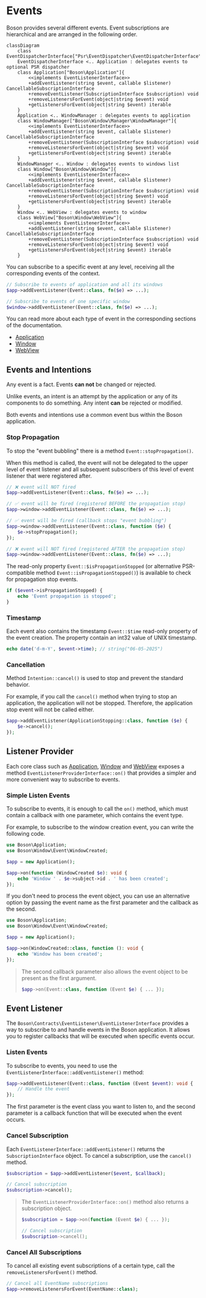 # Events

Boson provides several different events. Event subscriptions are hierarchical 
and are arranged in the following order.

```mermaid
classDiagram
    class EventDispatcherInterface["Psr\EventDispatcher\EventDispatcherInterface"]
    EventDispatcherInterface <.. Application : delegates events to optional PSR dispatcher
    class Application["Boson\Application"]{
        <<implements EventListenerInterface>>
        +addEventListener(string $event, callable $listener) CancellableSubscriptionInterface
        +removeEventListener(SubscriptionInterface $subscription) void
        +removeListenersForEvent(object|string $event) void
        +getListenersForEvent(object|string $event) iterable
    }
    Application <.. WindowManager : delegates events to application
    class WindowManager["Boson\Window\Manager\WindowManager"]{
        <<implements EventListenerInterface>>
        +addEventListener(string $event, callable $listener) CancellableSubscriptionInterface
        +removeEventListener(SubscriptionInterface $subscription) void
        +removeListenersForEvent(object|string $event) void
        +getListenersForEvent(object|string $event) iterable
    }
    WindowManager <.. Window : delegates events to windows list
    class Window["Boson\Window\Window"]{
        <<implements EventListenerInterface>>
        +addEventListener(string $event, callable $listener) CancellableSubscriptionInterface
        +removeEventListener(SubscriptionInterface $subscription) void
        +removeListenersForEvent(object|string $event) void
        +getListenersForEvent(object|string $event) iterable
    }
    Window <.. WebView : delegates events to window
    class WebView["Boson\Window\WebView"]{
        <<implements EventListenerInterface>>
        +addEventListener(string $event, callable $listener) CancellableSubscriptionInterface
        +removeEventListener(SubscriptionInterface $subscription) void
        +removeListenersForEvent(object|string $event) void
        +getListenersForEvent(object|string $event) iterable
    }
```

You can subscribe to a specific event at any level, receiving all the 
corresponding events of the context.

```php
// Subscribe to events of application and all its windows
$app->addEventListener(Event::class, fn($e) => ...);

// Subscribe to events of one specific window
$window->addEventListener(Event::class, fn($e) => ...);
```

You can read more about each type of event in the corresponding
sections of the documentation.

- [Application](../03.application/application-events.md)
- [Window](../04.window/window-events.md)
- [WebView](../05.webview/webview-events.md)

## Events and Intentions

Any event is a fact. Events **can not** be changed or rejected. 

Unlike events, an intent is an attempt by the application or any of its 
components to do something. Any intent **can** be rejected or modified.

Both events and intentions use a common event bus within 
the Boson application.

### Stop Propagation


To stop the "event bubbling" there is a method `Event::stopPropagation()`.

When this method is called, the event will not be delegated to the upper level 
of event listener and all subsequent subscribers of this level of event listener
that were registered after.

```php
// ❌ event will NOT fired
$app->addEventListener(Event::class, fn($e) => ...);

// ✅ event will be fired (registered BEFORE the propagation stop)
$app->window->addEventListener(Event::class, fn($e) => ...);

// ✅ event will be fired (callback stops "event bubbling")
$app->window->addEventListener(Event::class, function ($e) {
    $e->stopPropagation();
});

// ❌ event will NOT fired (registered AFTER the propagation stop)
$app->window->addEventListener(Event::class, fn($e) => ...);
```

The read-only property `Event::$isPropagationStopped` (or alternative 
PSR-compatible method `Event::isPropagationStopped()`) is available to check 
for propagation stop events.

```php
if ($event->isPropagationStopped) {
    echo 'Event propagation is stopped';
}
```

### Timestamp


Each event also contains the timestamp `Event::$time` read-only property 
of the event creation. The property contain an int32 value of UNIX timestamp.

```php
echo date('d-m-Y', $event->time); // string("06-05-2025")
```

### Cancellation


Method `Intention::cancel()` is used to stop and prevent the standard behavior.

For example, if you call the `cancel()` method when trying to stop an 
application, the application will not be stopped. Therefore, the application 
stop event will not be called either.

```php
$app->addEventListener(ApplicationStopping::class, function ($e) {
    $e->cancel();
});
```

## Listener Provider

Each core class such as [Application](../03.application-apis/application.md),
[Window](../04.window-apis/window.md) and [WebView](../05.webview-apis/webview.md) exposes a 
method `EventListenerProviderInterface::on()` that 
provides a simpler and more convenient way to subscribe to events.

### Simple Listen Events

To subscribe to events, it is enough to call the `on()` method, which must 
contain a callback with one parameter, which contains the event type.

For example, to subscribe to the window creation event, you can write 
the following code.

```php
use Boson\Application;
use Boson\Window\Event\WindowCreated;

$app = new Application();

$app->on(function (WindowCreated $e): void {
    echo 'Window ' . $e->subject->id . ' has been created';
});
```

If you don't need to process the event object, you can use an alternative 
option by passing the event name as the first parameter and the callback 
as the second.

```php
use Boson\Application;
use Boson\Window\Event\WindowCreated;

$app = new Application();

$app->on(WindowCreated::class, function (): void {
    echo 'Window has been created';
});
```

> The second callback parameter also allows the event object to be present 
> as the first argument.
> 
> ```php
> $app->on(Event::class, function (Event $e) { ... });
> ```


## Event Listener

The `Boson\Contracts\EventListener\EventListenerInterface` provides a way to 
subscribe to and handle events in the Boson application. It allows you to 
register callbacks that will be executed when specific events occur.

### Listen Events

To subscribe to events, you need to use the 
`EventListenerInterface::addEventListener()` method:

```php
$app->addEventListener(Event::class, function (Event $event): void {
    // Handle the event
});
```

The first parameter is the event class you want to listen to, and the second 
parameter is a callback function that will be executed when the event occurs.

### Cancel Subscription

Each `EventListenerInterface::addEventListener()` returns the 
`SubscriptionInterface` object. To cancel a subscription, 
use the `cancel()` method.

```php
$subscription = $app->addEventListener($event, $callback);

// Cancel subscription
$subscription->cancel();
```

> The `EventListenerProviderInterface::on()` method also returns 
> a subscription object.
> 
> ```php
> $subscription = $app->on(function (Event $e) { ... });
> 
> // Cancel subscription
> $subscription->cancel();
> ```


### Cancel All Subscriptions

To cancel all existing event subscriptions of a certain type, 
call the `removeListenersForEvent()` method.

```php
// Cancel all EventName subscriptions
$app->removeListenersForEvent(EventName::class);
```